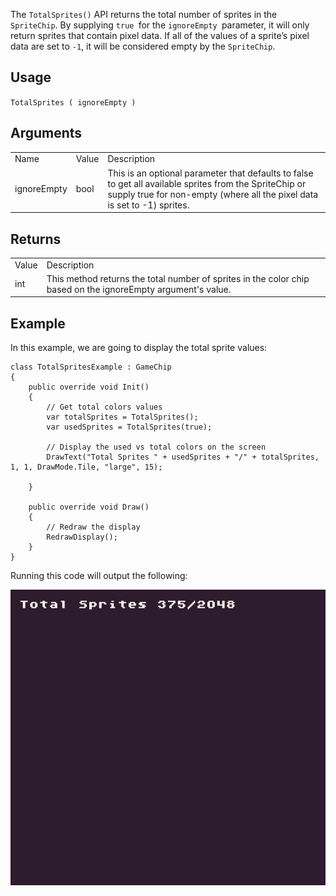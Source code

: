 The `TotalSprites()` API returns the total number of sprites in the `SpriteChip`. By supplying `true `for the `ignoreEmpty `parameter, it will only return sprites that contain pixel data. If all of the values of a sprite’s pixel data are set to `-1`, it will be considered empty by the `SpriteChip`.

## Usage

`TotalSprites ( ignoreEmpty )`

## Arguments

<table>
  <tr>
    <td>Name</td>
    <td>Value</td>
    <td>Description</td>
  </tr>
  <tr>
    <td>ignoreEmpty</td>
    <td>bool</td>
    <td>This is an optional parameter that defaults to false to get all available sprites from the SpriteChip or supply true for non-empty (where all the pixel data is set to -1) sprites.</td>
  </tr>
</table>


## Returns

<table>
  <tr>
    <td>Value</td>
    <td>Description</td>
  </tr>
  <tr>
    <td>int</td>
    <td>This method returns the total number of sprites in the color chip based on the ignoreEmpty argument's value.</td>
  </tr>
</table>


## Example

In this example, we are going to display the total sprite values:

    class TotalSpritesExample : GameChip
    {
        public override void Init()
        {
            // Get total colors values
            var totalSprites = TotalSprites();
            var usedSprites = TotalSprites(true);

            // Display the used vs total colors on the screen
            DrawText("Total Sprites " + usedSprites + "/" + totalSprites, 1, 1, DrawMode.Tile, "large", 15);

        }

        public override void Draw()
        {
            // Redraw the display
            RedrawDisplay();
        }
    }

Running this code will output the following:

![image alt text](images/TotalSpritesOutput_image_0.png)


